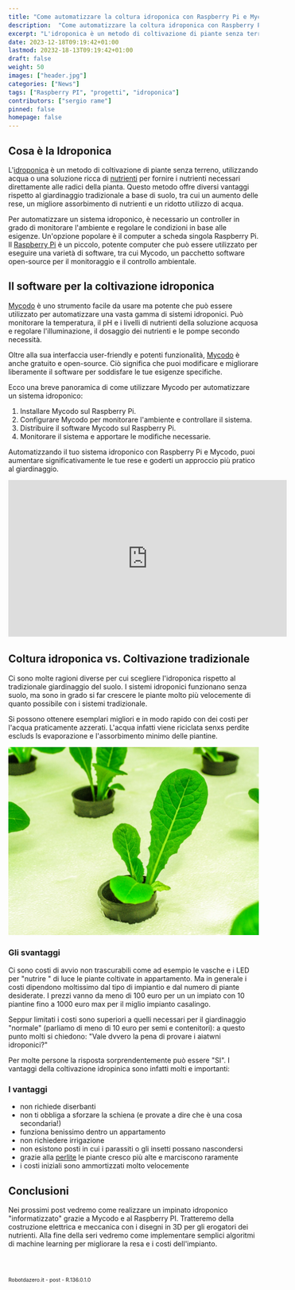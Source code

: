 ```yaml
---
title: "Come automatizzare la coltura idroponica con Raspberry Pi e Mycodo"
description:  "Come automatizzare la coltura idroponica con Raspberry Pi e Mycodo"
excerpt: "L'idroponica è un metodo di coltivazione di piante senza terreno, utilizzando acqua o una soluzione ricca di nutrienti per fornire i nutrienti necessari direttamente alle radici della pianta..."
date: 2023-12-18T09:19:42+01:00
lastmod: 20232-18-13T09:19:42+01:00
draft: false
weight: 50
images: ["header.jpg"]
categories: ["News"]
tags: ["Raspberry PI", "progetti", "idroponica"]
contributors: ["sergio rame"]
pinned: false
homepage: false
---
```



## Cosa è la Idroponica
L'<a href="https://it.wikipedia.org/wiki/Idroponica" target="_blank" rel="noopener">idroponica</a> è un metodo di coltivazione di piante senza terreno, utilizzando acqua o una soluzione ricca di <a href="https://growrillahydroponics.com/fertilizzanti/fertilizzanti-idroponica/" target="_blank" rel="noopener">nutrienti</a> per fornire i nutrienti necessari direttamente alle radici della pianta. Questo metodo offre diversi vantaggi rispetto al giardinaggio tradizionale a base di suolo, tra cui un aumento delle rese, un migliore assorbimento di nutrienti e un ridotto utilizzo di acqua.

Per automatizzare un sistema idroponico, è necessario un controller in grado di monitorare l'ambiente e regolare le condizioni in base alle esigenze. Un'opzione popolare è il computer a scheda singola Raspberry Pi. Il <a href="https://it.wikipedia.org/wiki/Raspberry_Pi" target="_blank" rel="noopener">Raspberry Pi</a> è un piccolo, potente computer che può essere utilizzato per eseguire una varietà di software, tra cui Mycodo, un pacchetto software open-source per il monitoraggio e il controllo ambientale.


## Il software per la coltivazione idroponica

<a href="https://kylegabriel.com/projects/2020/06/automated-hydroponic-system-build.html" target="_blank" rel="noopener">Mycodo</a> è uno strumento facile da usare ma potente che può essere utilizzato per automatizzare una vasta gamma di sistemi idroponici. Può monitorare la temperatura, il pH e i livelli di nutrienti della soluzione acquosa e regolare l'illuminazione, il dosaggio dei nutrienti e le pompe secondo necessità.

Oltre alla sua interfaccia user-friendly e potenti funzionalità, <a href="https://kylegabriel.com/projects/2020/06/automated-hydroponic-system-build.html" target="_blank" rel="noopener">Mycodo</a> è anche gratuito e open-source. Ciò significa che puoi modificare e migliorare liberamente il software per soddisfare le tue esigenze specifiche.

Ecco una breve panoramica di come utilizzare Mycodo per automatizzare un sistema idroponico:

1. Installare Mycodo sul Raspberry Pi.
2. Configurare Mycodo per monitorare l'ambiente e controllare il sistema.
3. Distribuire il software Mycodo sul Raspberry Pi.
4. Monitorare il sistema e apportare le modifiche necessarie.

Automatizzando il tuo sistema idroponico con Raspberry Pi e Mycodo, puoi aumentare significativamente le tue rese e goderti un approccio più pratico al giardinaggio.

<iframe width="560" height="315" src="https://www.youtube.com/embed/nyqykZK2Ev4?si=2NuAYExwlSx2DKru" title="YouTube video player" frameborder="0" allow="accelerometer; autoplay; clipboard-write; encrypted-media; gyroscope; picture-in-picture; web-share" allowfullscreen></iframe>

## Coltura idroponica vs. Coltivazione tradizionale

Ci sono molte ragioni diverse per cui scegliere l'idroponica rispetto al tradizionale giardinaggio del suolo. 
I sistemi idroponici funzionano senza suolo, ma sono in grado si far crescere le piante molto più velocemente di quanto possibile con i sistemi tradizionale. 

Si possono ottenere esemplari migliori e in modo rapido con dei costi per l'acqua praticamente azzerati. L'acqua infatti viene riciclata senxs perdite escluds ls evaporazione e l'assorbimento minimo delle piantine.

<img img width="800" class="x figure-img img-fluid lazyload blur-up"  src="images/102.jpg" alt="piantine di lattuga in un impianto idroponico">

### Gli svantaggi
Ci sono costi di avvio non trascurabili come ad esempio le vasche e i LED per "nutrire " di luce le piante coltivate in appartamento. Ma in generale i costi dipendono moltissimo dal tipo di impiantio e dal numero di piante desiderate. I prezzi vanno da meno di 100 euro per un un impiato con 10 piantine fino a 1000 euro max per il miglio impianto casalingo.

Seppur limitati i costi sono superiori a quelli necessari per il giardinaggio "normale" (parliamo di meno di 10 euro per semi e contenitori): a questo punto molti si chiedono: "Vale dvvero la pena di provare i aiatwni idroponici?"

Per molte persone la risposta sorprendentemente può essere "SI". I vantaggi della coltivazione idropinica sono infatti molti e importanti:


### I vantaggi

- non richiede diserbanti
- non ti obbliga a sforzare la schiena (e provate a dire che è una cosa secondaria!)
- funziona benissimo dentro un appartamento
- non richiedere irrigazione
- non esistono posti in cui i parassiti o gli insetti possano nascondersi
- grazie alla <a href="https://filodendro.it/giardinaggio/substrati/perlite/" target="_blank" rel="noopener">perlite</a> le piante cresco più alte e marciscono raramente
- i costi iniziali sono ammortizzati molto velocemente

## Conclusioni

Nei prossimi post vedremo come realizzare un impinato idroponico "informatizzato" grazie a Mycodo e al Raspberry PI.
Tratteremo della costruzione elettrica e meccanica con i disegni in 3D per gli erogatori dei nutrienti. Alla fine della seri vedremo come implementare semplici algoritmi di machine learning per migliorare la resa e i costi dell'impianto.

<!--

+++++++++++++++++++++++++++++++++++++++++++++
Il serbatoio, un altro componente essenziale del tuo sistema idroponico, svolge un ruolo cruciale nel suo successo. Fortunatamente, simile al vassoio in crescita, questo elemento non richiede un investimento finanziario significativo. Il tuo serbatoio può essere praticamente qualsiasi contenitore in grado di contenere l'acqua, a condizione che tu garantisca che il sistema stesso sia ermetico e completamente opaco. Non vuoi che la luce penetri nel serbatoio che ospita la tua soluzione nutritiva. Se la luce riesce a entrare nel serbatoio, è probabile che si verifichi la crescita di alghe, che può essere un grave mal di testa. Mentre le alghe in sé non sono intrinsecamente dannose, possono causare conseguenze dannose per il sistema idroponico. Riduce essenzialmente la quantità di nutrienti disponibili che le piante non saranno in grado di assorbire da sole. Questo è un problema significativo: se permetti alle alghe di prosperare, le tue piante non riceveranno i livelli di nutrienti appropriati e la loro crescita sarà stentata.
+++++++++++++++++++++++++++++++++++++++++++++

-->

<br>
<br>
<p style="font-size: 0.75em;">Robotdazero.it -  post - R.136.0.1.0</p>  